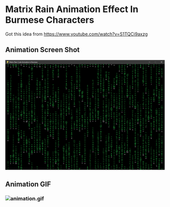 # Matrix Rain Animation Effect In Burmese Characters
Got this idea from https://www.youtube.com/watch?v=S1TQCi9axzg

## Animation Screen Shot 
#### ![screenshot.png](images/screenshot.png)

## Animation GIF
### ![animation.gif](images/animation.gif)
